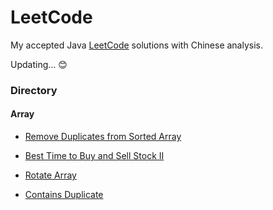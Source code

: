 # LeetCode

My accepted Java [LeetCode](https://leetcode-cn.com/) solutions with Chinese analysis.

Updating... :blush:

### Directory

#### Array

* [Remove Duplicates from Sorted Array](problems/Array/removeDuplicates)

* [Best Time to Buy and Sell Stock II](problems/Array/maxProfit)

* [Rotate Array](problems/Array/rotate)
* [Contains Duplicate](problems/Array/containsDuplicate)


